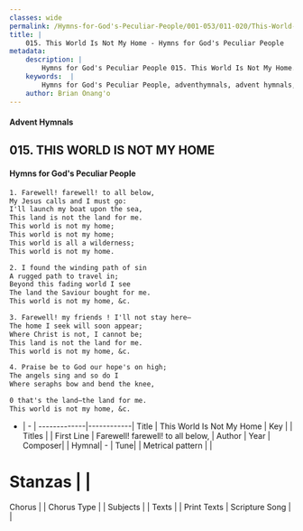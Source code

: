 ```yaml
---
classes: wide
permalink: /Hymns-for-God's-Peculiar-People/001-053/011-020/This-World-Is-Not-My-Home/
title: |
    015. This World Is Not My Home - Hymns for God's Peculiar People
metadata:
    description: |
        Hymns for God's Peculiar People 015. This World Is Not My Home. Farewell! farewell! to all below, My Jesus calls and I must go: I'll launch my boat upon the sea, This land is not the land for me. This world is not my home; This world is not my home; This world is all a wilderness; This world is not my home.  
    keywords:  |
        Hymns for God's Peculiar People, adventhymnals, advent hymnals, This World Is Not My Home, Farewell! farewell! to all below,. 
    author: Brian Onang'o
---
```

#### Advent Hymnals
## 015. THIS WORLD IS NOT MY HOME
####  Hymns for God's Peculiar People
```txt
1. Farewell! farewell! to all below,
My Jesus calls and I must go:
I'll launch my boat upon the sea,
This land is not the land for me.
This world is not my home;
This world is not my home;
This world is all a wilderness;
This world is not my home.

2. I found the winding path of sin
A rugged path to travel in;
Beyond this fading world I see
The land the Saviour bought for me.
This world is not my home, &c.

3. Farewell! my friends ! I'll not stay here—
The home I seek will soon appear;
Where Christ is not, I cannot be;
This land is not the land for me.
This world is not my home, &c.

4. Praise be to God our hope's on high;
The angels sing and so do I
Where seraphs bow and bend the knee,

0 that's the land—the land for me.
This world is not my home, &c.


```
- |   -  |
-------------|------------|
Title | This World Is Not My Home |
Key |  |
Titles |  |
First Line | Farewell! farewell! to all below, |
Author | 
Year | 
Composer|  |
Hymnal|  - |
Tune|  |
Metrical pattern | |
# Stanzas |  |
Chorus |  |
Chorus Type |  |
Subjects |  |
Texts |  |
Print Texts | 
Scripture Song |  |
    
